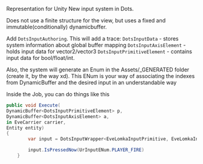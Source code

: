 ﻿Representation for Unity New input system in Dots.

Does not use a finite structure for the view, but uses a fixed and immutable(conditionally) dynamicbuffer.

Add `DotsInputAuthoring`. This will add a trace:
`DotsInputData` - stores system information about global buffer mapping
`DotsInputAxisElement` - holds input data for vector2/vector3
`DotsInputPrimitiveElement` - contains input data for bool/float/int.

Also, the system will generate an Enum in the Assets/_GENERATED folder (create it, by the way xd). This ENum is your way of associating the indexes from DynamicBuffer and the desired input in an understandable way


Inside the Job, you can do things like this

```csharp
public void Execute(
DynamicBuffer<DotsInputPrimitiveElement> p,
DynamicBuffer<DotsInputAxisElement> a,
in EveCarrier carrier,
Entity entity)
{
        var input = DotsInputWrapper<EveLomkaInputPrimitive, EveLomkaInputAxis>.FromJob(tick, p, a);

        input.IsPressedNow(UrInputENum.PLAYER_FIRE)
    }
```